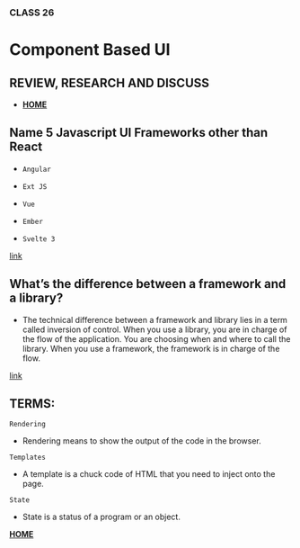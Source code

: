 ### CLASS 26


# Component Based UI






## REVIEW, RESEARCH AND DISCUSS


- [**HOME**](https://seidomo.github.io/reading_notes/home)


## Name 5 Javascript UI Frameworks other than React


- ``` Angular ```

- ``` Ext JS ```

- ``` Vue ```

- ``` Ember ```

- ``` Svelte 3 ```


[link](https://www.sitepoint.com/javascript-ui-frameworks/)


## What’s the difference between a framework and a library?

- The technical difference between a framework and library lies in a term called inversion of control. When you use a library, you are in charge of the flow of the application. You are choosing when and where to call the library. When you use a framework, the framework is in charge of the flow.


[link](https://www.google.com/search?q=What%E2%80%99s+the+difference+between+a+framework+and+a+library%3F&rlz=1C1CHBF_enUS873US873&sxsrf=ALeKk033bLJhXQV8JxBGh5WGzlxoo_JDYA%3A1616377354924&ei=CvZXYPvoN-Gq0PEPhpSouA4&oq=What%E2%80%99s+the+difference+between+a+framework+and+a+library%3F&gs_lcp=Cgdnd3Mtd2l6EAMyBggAEBYQHjIFCAAQhgM6BwgAEEcQsAM6BAgjECc6AggAOgcIABCHAhAUOgUIABCRAjoFCAAQsQM6CAgAELEDEJECOgoIABCHAhCxAxAUOggILhCxAxCDAToICC4QxwEQrwE6BQguELEDOgQIABBDOgoIABCxAxCDARBDOgcIIxDqAhAnUM3_EFj0nxFgyLIRaAJwAngAgAGTAYgB0QqSAQM1LjiYAQCgAQGgAQKqAQdnd3Mtd2l6sAEKyAEIwAEB&sclient=gws-wiz&ved=0ahUKEwj7lcDw4sLvAhVhFTQIHQYKCucQ4dUDCA0&uact=5)


## TERMS:

``` Rendering ```

- Rendering means to show the output of the code in the browser.

``` Templates ```

- A template is a chuck code of HTML that you need to inject onto the page. 


``` State ```

- State is a status of a program or an object.


[**HOME**](https://seidomo.github.io/reading_notes/home)